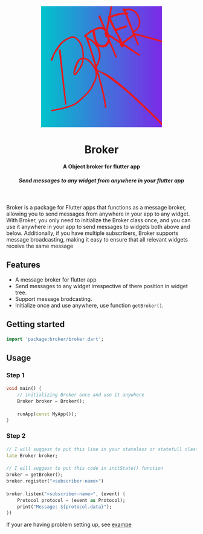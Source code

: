 <div align="center">
  <img src="https://raw.githubusercontent.com/ShikharY10/broker/main/assets/images/logo.png" alt="Magator Logo" width="320">
  <h1>Broker</h1>
  <strong>A Object broker for flutter app</strong>
  <h5>Send messages to any widget from anywhere in your flutter app</h5>
</div>
<br>

Broker is a package for Flutter apps that functions as a message broker, allowing you to send messages from anywhere in your app to any widget. With Broker, you only need to initialize the Broker class once, and you can use it anywhere in your app to send messages to widgets both above and below. Additionally, if you have multiple subscribers, Broker supports message broadcasting, making it easy to ensure that all relevant widgets receive the same message

## Features

- A message broker for flutter app
- Send messages to any widget irrespective of there position in widget tree.
- Support message brodcasting.
- Initialize once and use anywhere, use function `getBroker()`.

## Getting started

```dart
import 'package:broker/broker.dart';
```

## Usage

### Step 1

```dart
void main() {
    // initializing Broker once and use it anywhere
    Broker broker = Broker();

    runApp(const MyApp());
}
```

### Step 2

```dart
// I will suggest to put this line in your stateless or statefull class as attribute
late Broker broker;

// I will suggest to put this code in initState() function
broker = getBroker();
broker.register("<subscriber-name>")

broker.listen("<subscriber-name>", (event) {
    Protocol protocol = (event as Protocol);
    print("Message: ${protocol.data}");
})
```

If your are having problem setting up, see [exampe]()
